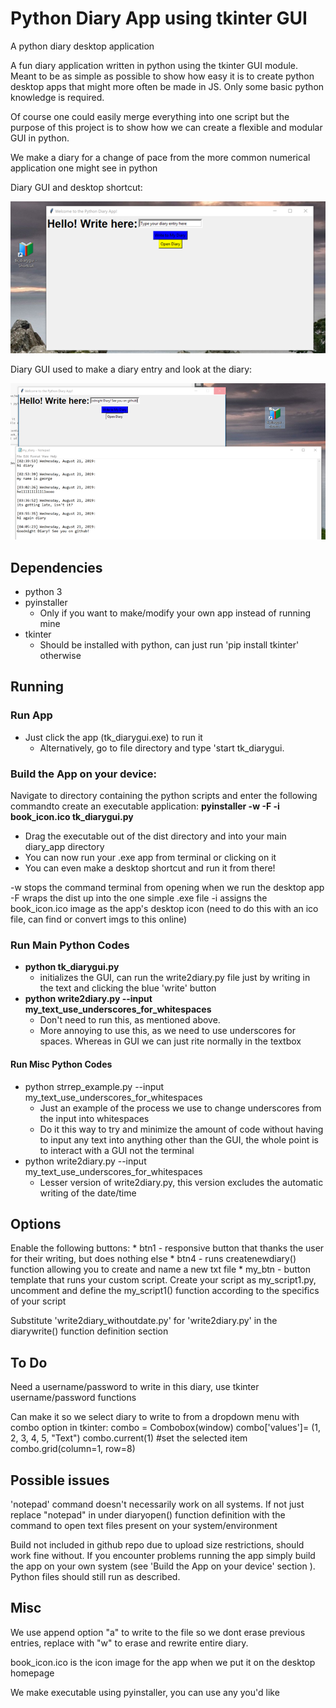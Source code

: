 # Python Diary App using tkinter GUI
A python diary desktop application 

A fun diary application written in python using the tkinter GUI module. Meant to be as simple as possible to show how easy it is to create python desktop apps that might more often be made in JS. Only some basic python knowledge is required. 

Of course one could easily merge everything into one script but the purpose of this project is to show how we can create a flexible and modular GUI in python. 

We make a diary for a change of pace from the more common numerical application one might see in python 

Diary GUI and desktop shortcut:

![Alt Text](screenshots/diary_app_img1.png)

Diary GUI used to make a diary entry and look at the diary:

![Alt Text](screenshots/diary_app_img2.png)

## Dependencies
 * python 3 
 * pyinstaller 
    * Only if you want to make/modify your own app instead of running mine
 * tkinter
    * Should be installed with python, can just run 'pip install tkinter' otherwise 

## Running
### Run App
 * Just click the app (tk_diarygui.exe) to run it
    * Alternatively, go to file directory and type 'start tk_diarygui. 


### Build the App on your device: 
Navigate to directory containing the python scripts and enter the following commandto create an executable application:
**pyinstaller -w -F -i book_icon.ico tk_diarygui.py**
 * Drag the executable out of the dist directory and into your main diary_app directory
 * You can now run your .exe app from terminal or clicking on it
 * You can even make a desktop shortcut and run it from there!
    
-w stops the command terminal from opening when we run the desktop app
-F wraps the dist up into the one simple .exe file
-i assigns the book_icon.ico image as the app's desktop icon (need to do this with an ico file, can find or convert imgs to this online)

### Run Main Python Codes 
 * **python tk_diarygui.py**
    * initializes the GUI, can run the write2diary.py file just by writing in the text and clicking the blue 'write' button
 * **python write2diary.py --input my_text_use_underscores_for_whitespaces**
    * Don't need to run this, as mentioned above.
    * More annoying to use this, as we need to use underscores for spaces. Whereas in GUI we can just rite normally in the textbox
    
#### Run Misc Python Codes
 * python strrep_example.py --input my_text_use_underscores_for_whitespaces
    * Just an example of the process we use to change underscores from the input into whitespaces
    * Do it this way to try and minimize the amount of code without having to input any text into anything other than the GUI, the whole point is to interact with a GUI not the terminal 
 * python write2diary.py --input my_text_use_underscores_for_whitespaces
    * Lesser version of write2diary.py, this version excludes the automatic writing of the date/time 


## Options

Enable the following buttons:
    * btn1 - responsive button that thanks the user for their writing, but does nothing else
    * btn4 - runs createnewdiary() function allowing you to create and name a new txt file 
    * my_btn - button template that runs your custom script. Create your script as my_script1.py, uncomment and define the my_script1() function according to the specifics of your script
    

Substitute 'write2diary_withoutdate.py' for 'write2diary.py' in the diarywrite() function definition section

## To Do 
Need a username/password to write in this diary, use tkinter username/password functions 

Can make it so we select diary to write to from a dropdown menu  with combo option in tkinter:
combo = Combobox(window) 
combo['values']= (1, 2, 3, 4, 5, "Text")
combo.current(1) #set the selected item
combo.grid(column=1, row=8)

## Possible issues 
'notepad' command doesn't necessarily work on all systems. If not just replace "notepad" in under diaryopen() function definition with the command to open text files present on your system/environment

Build not included in github repo due to upload size restrictions, should work fine without. If you encounter problems running the app simply build the app on your own system (see 'Build the App on your device' section ). Python files should still run as described. 

## Misc 
We use append option "a" to write to the file so we dont erase previous entries, replace with "w" to erase and rewrite entire diary. 

book_icon.ico is the icon image for the app when we put it on the desktop homepage

We make executable using pyinstaller, you can use any you'd like  
